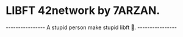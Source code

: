 # LIBFT 42network by 7ARZAN.


----------------   A stupid person make stupid libft 🥇.  ----------------
